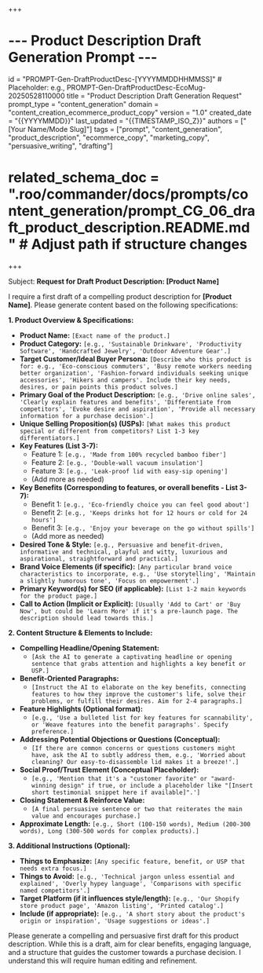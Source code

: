 +++
# --- Product Description Draft Generation Prompt ---
id = "PROMPT-Gen-DraftProductDesc-[YYYYMMDDHHMMSS]" # Placeholder: e.g., PROMPT-Gen-DraftProductDesc-EcoMug-20250528110000
title = "Product Description Draft Generation Request"
prompt_type = "content_generation"
domain = "content_creation_ecommerce_product_copy"
version = "1.0"
created_date = "{{YYYYMMDD}}"
last_updated = "{{TIMESTAMP_ISO_Z}}"
authors = ["[Your Name/Mode Slug]"]
tags = ["prompt", "content_generation", "product_description", "ecommerce_copy", "marketing_copy", "persuasive_writing", "drafting"]
# related_schema_doc = ".roo/commander/docs/prompts/content_generation/prompt_CG_06_draft_product_description.README.md" # Adjust path if structure changes
+++

Subject: **Request for Draft Product Description: [Product Name]**

I require a first draft of a compelling product description for **[Product Name]**. Please generate content based on the following specifications:

**1. Product Overview & Specifications:**

*   **Product Name:** `[Exact name of the product.]`
*   **Product Category:** `[e.g., 'Sustainable Drinkware', 'Productivity Software', 'Handcrafted Jewelry', 'Outdoor Adventure Gear'.]`
*   **Target Customer/Ideal Buyer Persona:** `[Describe who this product is for: e.g., 'Eco-conscious commuters', 'Busy remote workers needing better organization', 'Fashion-forward individuals seeking unique accessories', 'Hikers and campers'. Include their key needs, desires, or pain points this product solves.]`
*   **Primary Goal of the Product Description:** `[e.g., 'Drive online sales', 'Clearly explain features and benefits', 'Differentiate from competitors', 'Evoke desire and aspiration', 'Provide all necessary information for a purchase decision'.]`
*   **Unique Selling Proposition(s) (USPs):** `[What makes this product special or different from competitors? List 1-3 key differentiators.]`
*   **Key Features (List 3-7):**
    *   Feature 1: `[e.g., 'Made from 100% recycled bamboo fiber']`
    *   Feature 2: `[e.g., 'Double-wall vacuum insulation']`
    *   Feature 3: `[e.g., 'Leak-proof lid with easy-sip opening']`
    *   (Add more as needed)
*   **Key Benefits (Corresponding to features, or overall benefits - List 3-7):**
    *   Benefit 1: `[e.g., 'Eco-friendly choice you can feel good about']`
    *   Benefit 2: `[e.g., 'Keeps drinks hot for 12 hours or cold for 24 hours']`
    *   Benefit 3: `[e.g., 'Enjoy your beverage on the go without spills']`
    *   (Add more as needed)
*   **Desired Tone & Style:** `[e.g., Persuasive and benefit-driven, informative and technical, playful and witty, luxurious and aspirational, straightforward and practical.]`
*   **Brand Voice Elements (if specific):** `[Any particular brand voice characteristics to incorporate, e.g., 'Use storytelling', 'Maintain a slightly humorous tone', 'Focus on empowerment'.]`
*   **Primary Keyword(s) for SEO (if applicable):** `[List 1-2 main keywords for the product page.]`
*   **Call to Action (Implicit or Explicit):** `[Usually 'Add to Cart' or 'Buy Now', but could be 'Learn More' if it's a pre-launch page. The description should lead towards this.]`

**2. Content Structure & Elements to Include:**

*   **Compelling Headline/Opening Statement:**
    *   `[Ask the AI to generate a captivating headline or opening sentence that grabs attention and highlights a key benefit or USP.]`
*   **Benefit-Oriented Paragraphs:**
    *   `[Instruct the AI to elaborate on the key benefits, connecting features to how they improve the customer's life, solve their problems, or fulfill their desires. Aim for 2-4 paragraphs.]`
*   **Feature Highlights (Optional format):**
    *   `[e.g., 'Use a bulleted list for key features for scannability', or 'Weave features into the benefit paragraphs'. Specify preference.]`
*   **Addressing Potential Objections or Questions (Conceptual):**
    *   `[If there are common concerns or questions customers might have, ask the AI to subtly address them, e.g., 'Worried about cleaning? Our easy-to-disassemble lid makes it a breeze!'.]`
*   **Social Proof/Trust Element (Conceptual Placeholder):**
    *   `[e.g., 'Mention that it's a "customer favorite" or "award-winning design" if true, or include a placeholder like "[Insert short testimonial snippet here if available]".']`
*   **Closing Statement & Reinforce Value:**
    *   `[A final persuasive sentence or two that reiterates the main value and encourages purchase.]`
*   **Approximate Length:** `[e.g., Short (100-150 words), Medium (200-300 words), Long (300-500 words for complex products).]`

**3. Additional Instructions (Optional):**

*   **Things to Emphasize:** `[Any specific feature, benefit, or USP that needs extra focus.]`
*   **Things to Avoid:** `[e.g., 'Technical jargon unless essential and explained', 'Overly hypey language', 'Comparisons with specific named competitors'.]`
*   **Target Platform (if it influences style/length):** `[e.g., 'Our Shopify store product page', 'Amazon listing', 'Printed catalog'.]`
*   **Include (if appropriate):** `[e.g., 'A short story about the product's origin or inspiration', 'Usage suggestions or ideas'.]`

Please generate a compelling and persuasive first draft for this product description. While this is a draft, aim for clear benefits, engaging language, and a structure that guides the customer towards a purchase decision. I understand this will require human editing and refinement.